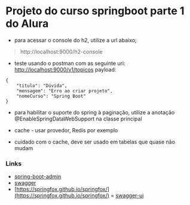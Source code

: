 # Projeto do curso springboot parte 1 do Alura

- para acessar o console do h2, utilize a url abaixo;   
> http://localhost:9000/h2-console

- teste usando o postman com as seguinte uri:   
[http://localhost:9000/v1/topicos](http://localhost:9000/v1/topicos)
payload:         
```
{
    "titulo": "Dúvida",
    "mensagem": "Erro ao criar projeto",
    "nomeCurso": "Spring Boot"
}
```

- para habilitar o suporte do spring à paginação, utilize a anotação @EnableSpringDataWebSupport na classe principal

- cache - usar provedor, Redis por exemplo
- cuidado com o cache, deve ser usado em tabelas que quase não mudam


### Links 

- [spring-boot-admin](https://github.com/codecentric/spring-boot-admin)
- [swagger](https://swagger.io)
- [https://springfox.github.io/springfox/](https://springfox.github.io/springfox/)
= [swagger-ui](http://localhost:9000/swagger-ui.html)